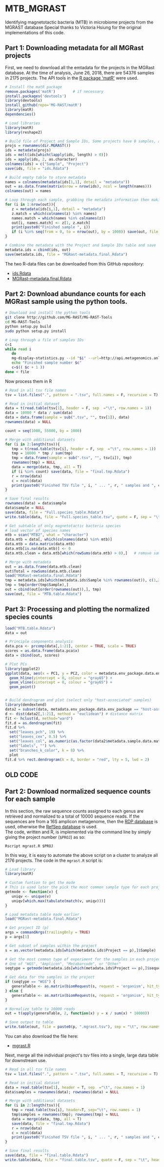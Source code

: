# MTB_MGRAST
Identifying magnetotactic bacteria (MTB) in microbiome projects from the MGRAST database
Special thanks to Victoria Hsiung for the original implementations of this code.

## Part 1:  Downloading metadata for all MGRast projects
First, we need to download all the emtadata for the projects in the MGRast database.  At the time of analysis, June 26, 2018, there are 54376 samples in 2175 projects.  The API tools in the [R package 'matR'](https://github.com/MG-RAST/matR) were used.
```R
# Install the matR package
remove.packages('matR')        # if necessary
install.packages('devtools')
library(devtools)
install_github(repo='MG-RAST/matR') 
library(matR)
dependencies()

# Load libraries
library(matR)
library(reshape2)

# Build file of Project and Sample IDs, Some projects have 0 samples, and are ommitted.
projs = rownames(dir.MGRAST())
ids = metadata(projs)
ids = melt(ids[which(lapply(ids, length) > 0)])
ids = apply(ids, 2, as.character)
colnames(ids) = c("Sample", "Project")
save(ids, file = "ids.Rdata")

# Build empty table to store metadata
names = colnames(metadata(ids[1,1], detail = "metadata"))
out = as.data.frame(matrix(nrow = nrow(ids), ncol = length(names)))
colnames(out) = names

# Loop through each sample, grabbing the metadata information then making a final data table
for (i in 1:nrow(out)){
   z = metadata(ids[i,1], detail = "metadata")
   z.match = which(colnames(z) %in% names)
   names.match = which(names %in% colnames(z))
   out[i, names.match] <- z[1, z.match]
   print(paste0("Finished sample ", i))
   if (i %in% seq(from = 0, to = nrow(out), by = 1000)) save(out, file = "MGRast-metadata.Rdata")
}

# Combine the metadata with the Project and Sample IDs table and save
metadata.ids = cbind(ids, out)
save(metadata.ids, file = "MGRast-metadata.final.Rdata")
```

The two R-data files can be downloaded from this GitHub repository:
- [ids.Rdata](./ids.Rdata)
- [MGRast-metadata.final.Rdata](./MGRast-metadata.final.Rdata)


## Part 2:  Download abundance counts for each MGRast sample using the python tools.

```bash
# Download and install the python tools
git clone http://github.com/MG-RAST/MG-RAST-Tools
cd MG-RAST-Tools
python setup.py build
sudo python setup.py install

# Loop through a file of samples IDs
c=1
while read i
   do
   mg-display-statistics.py --id "$i" --url=http://api.metagenomics.anl.go --stat species > $i.tsv
   echo "Finished sample number $c"
   c=$(( $c + 1 ))
done < file
```

Now process them in R  
```R
# Read in all tsv file names
tsv = list.files(".", pattern = ".tsv", full.names = F, recursive = T)

# Read in initial dataset
data = t(read.table(tsv[1], header = F, sep  ="\t", row.names = 1))
data = 10000 * data / sum(data)
data = data.frame(sample = sub(".tsv", "", tsv[1]), data)
rownames(data) = NULL

count = seq(1000, 55000, by = 1000)

# Merge with additional datasets
for (i in 2:length(tsv)){
   tmp = t(read.table(tsv[i], header = F, sep  ="\t", row.names = 1))
   tmp = 10000 * tmp / sum(tmp)
   tmp = data.frame(sample = sub(".tsv", "", tsv[i]), tmp)
   rownames(tmp) = NULL
   data = merge(data, tmp, all = T)
   if (i %in% count) save(data, file = "final.tmp.Rdata")
   r = nrow(data)
   c = ncol(data)
   print(paste0("Finished TSV file ", i, " ... ", r, " samples and ", c, " genera..."))
}

# Save final results
rownames(data) = data$sample
data$sample = NULL
save(data, file = "Full.species_table.Rdata")
write.table(data, file = "Full.species_table.tsv", quote = F, sep = "\t", header = T, row.names = F)

# Get subtable of only magnetotactic bacteria species
# load vector of species names
mtb = scan("MTB2", what = "character")
data.mtb = data[, which(colnames(data) %in% mtb)]
data.mtb = data.matrix(data.mtb)
data.mtb[is.na(data.mtb)] <- 0
data.mtb.clean = data.mtb[which(rowSums(data.mtb) > 0),]   # remove samples without any MTB

# Merge with metadata
out = as.data.frame(data.mtb.clean)
out$Total = rowSums(data.mtb.clean)
load("MGRast-metadata.final.Rdata")
tmp = metadata.ids[which(metadata.ids$Sample %in% rownames(out)), c(1,2,7,12,14,18,21,34,39,40,44,54,55,72)]
tmp = tmp[order(tmp$Sample),]
out = cbind(out[order(rownames(out)),], tmp)
save(out, file = "MTB.table.Rdata")
```

## Part 3:  Processing and plotting the normalized species counts
```R
load("MTB.table.Rdata")
data = out

# Principle components analysis
data.pca <- prcomp(data[,1:21], center = TRUE, scale = TRUE)
scores = as.data.frame(data.pca$x)
data = cbind(out, scores)

# Plot PCs
library(ggplot2)
ggplot(data, aes(x = PC1, y = PC2, color = metadata.env_package.data.env_package)) +
  geom_hline(yintercept = 0, colour = "gray65") +
  geom_vline(xintercept = 0, colour = "gray65") +
  geom_point()


# Build dendrogram and plot (select only "host-associated" samples)
library(dendextend)
data2 = subset(data, metadata.env_package.data.env_package == "host-associated")
d <- dist(data2[,1:21], method = "euclidean") # distance matrix
fit <- hclust(d, method="ward")
fit.d = as.dendrogram(fit)
fit.d %>%
  set("leaves_pch", 19) %>%
  set("leaves_cex", 0.5) %>%
  set("leaves_col", as.numeric(as.factor(data2$metadata.sample.data.material))) %>%
  set("labels", "") %>%
  set("branches_k_color", k = 8) %>%
  plot
fit.d %>% rect.dendrogram(k = 8, border = "red", lty = 5, lwd = 2)
```

## __OLD CODE__
## Part 2:  Download normalized sequence counts for each sample
In this section, the raw sequence counts assigned to each genus are retrieved and normalized to a total of 10000 sequence reads. If the sequences are from a 16S amplicon metagenome, then the [RDP database](https://rdp.cme.msu.edu/) is used, otherwise the [RefSeq database](https://www.ncbi.nlm.nih.gov/refseq/) is used.  
The code, written and R, is implemented via the command line by simply giving the project number (`$PROJ`) as so:
```
Rscript mgrast.R $PROJ
```

In this way, it is easy to automate the above script on a cluster to analyze all 2176 projects.  The code in the `mgrast.R` script is:

```R
# Load library
library(matR)

# Custom funtion to get the mode
# This is used later the pick the most common sample type for each project
getmode <- function(v) {
   uniqv <- unique(v)
   uniqv[which.max(tabulate(match(v, uniqv)))]
}

# Load metadata table made earlier
load("MGRast-metadata.final.Rdata")

# Get project ID (p)
args = commandArgs(trailingOnly = TRUE)
p = args[1]

# Get subset of samples within the project
s = as.vector(metadata.ids[which(metadata.ids$Project == p),]$Sample)

# Get the most common type of experiment for the samples in each project
# One of "WGS", "Amplicon", "Metabarcode", or "Other"
seqtype = getmode(metadata.ids[which(metadata.ids$Project == p),]$sequence_type)

# Get data for the samples in the project
if (seqtype == "WGS") {
   generaTable <- as.matrix(biomRequest(s, request = 'organism', hit_type = 'all', source = 'RefSeq', group_level = 'genus', evalue = 5, wait = TRUE))
} else {
   generaTable <- as.matrix(biomRequest(s, request = 'organism', hit_type = 'all', source = 'RDP', group_level = 'genus', evalue = 5, wait = TRUE))
}

# Normalize table to 10000 reads
out = t(apply(generaTable, 2, function(x) y = x / sum(x) * 10000))

# Save output to table
write.table(out, file = paste0(p, ".mgrast.tsv"), sep = "\t", row.names = T, col.names = T, quote = F)
```
You can also download the file here:
- [mgrast.R](./mgrast.R)


Next, merge all the individual project's tsv files into a single, large data table for downstream use.
```R
# Read in all tsv file names
tsv = list.files(".", pattern = ".tsv", full.names = T, recursive = T)

# Read in initial dataset
data = read.table(tsv[1], header = T, sep  ="\t", row.names = 1)
data$samples = rownames(data); rownames(data) = NULL

# Merge with additional datasets
for (i in 2:length(tsv)){
   tmp = read.table(tsv[i], header=T, sep="\t", row.names = 1)
   tmp$samples = rownames(tmp); rownames(tmp) = NULL
   data = merge(data, tmp, all = T)
   save(data, file = "final.tmp.Rdata")
   r = nrow(data)
   c = ncol(data)
   print(paste0("Finished TSV file ", i, " ... ", r, " samples and ", c, " genera..."))
}

# Save final results
save(data, file = "final.table.Rdata")
write.table(data, file = "final.table.tsv", quote = F, sep = "\t", header = T, row.names = F)
```
